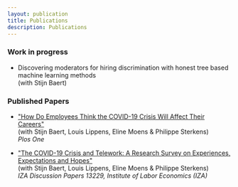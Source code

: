 ```yaml
---
layout: publication
title: Publications
description: Publications
---
```


### Work in progress
* Discovering moderators for hiring discrimination with honest tree based machine learning methods <br>
  (with Stijn Baert)

### Published Papers
* <a href="https://journals.plos.org/plosone/article?id=10.1371/journal.pone.0246899">"How Do Employees Think the COVID-19 Crisis Will Affect Their Careers"</a><br>
 (with Stijn Baert, Louis Lippens, Eline Moens & Philippe Sterkens)<br>
 _Plos One_

 * <a href="http://ftp.iza.org/dp13229.pdf">"The COVID-19 Crisis and Telework: A Research Survey on Experiences, Expectations and Hopes"</a><br>
(with Stijn Baert, Louis Lippens, Eline Moens & Philippe Sterkens)<br>
 _IZA Discussion Papers 13229, Institute of Labor Economics (IZA)_
